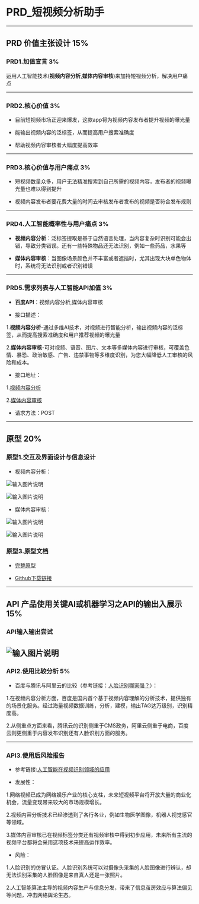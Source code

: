 # PRD_短视频分析助手

---

## PRD 价值主张设计 15%


### PRD1.加值宣言 3%

运用人工智能技术(**视频内容分析**,**媒体内容审核**)来加持短视频分析，解决用户痛点


---

### PRD2.核心价值 3%

* 目前短视频市场正迎来爆发，这款app将为视频内容发布者提升视频的曝光量

* 能输出视频内容的泛标签，从而提高用户搜索准确度

* 帮助视频内容审核者大幅度提高效率

---

### PRD3.核心价值与用户痛点 3%

* 短视频数量众多，用户无法精准搜索到自己所需的视频内容，发布者的视频曝光量也难以得到提升

* 视频内容发布者要花费大量的时间去审核发布者发布的视频是否符合发布规则

---

### PRD4.人工智能概率性与用户痛点 3%

* **视频内容分析**：泛标签提取是基于自然语言处理，当内容复杂时识别可能会出错，导致分类错误。还有一些特殊物品还无法识别，例如一些药品，水果等

* **媒体内容审核**：当图像场景颜色并不丰富或者遮挡时，尤其出现大块单色物体时，系统将无法识别或者识别错误

---

### PRD5.需求列表与人工智能API加值 3%

* **百度API**：视频内容分析,媒体内容审核

* 接口描述：

1.**视频内容分析**-通过多维AI技术，对视频进行智能分析，输出视频内容的泛标签，从而提高搜索准确度和用户推荐视频的曝光量

2.**媒体内容审核**-可对视频、语音、图片、文本等多媒体内容进行审核，可覆盖色情、暴恐、政治敏感、广告、违禁事物等多维度识别，为您大幅降低人工审核的风险和成本。

* 接口地址：

1.[视频内容分析](https://cloud.baidu.com/product/video/vca)

2.[媒体内容审核](https://cloud.baidu.com/product/mcr.html)

* 请求方法：POST



---

## 原型 20%

### 原型1.交互及界面设计与信息设计

* 视频内容分析：

![输入图片说明](https://images.gitee.com/uploads/images/2019/1209/154430_14bca727_1829822.png "1.PNG")

![输入图片说明](https://images.gitee.com/uploads/images/2019/1209/154441_5a8cdae9_1829822.png "2.PNG")


* 媒体内容审核：

![输入图片说明](https://images.gitee.com/uploads/images/2019/1209/154505_5ee368d6_1829822.png "3.PNG")

![输入图片说明](https://images.gitee.com/uploads/images/2019/1209/154517_c29848b8_1829822.png "4.PNG")


### 原型3.原型文档

* [完整原型]( http://nfunm172018423.gitee.io/video_assistant_prototype)

* [Github下载链接](https://github.com/172018423/video-)



---

## API 产品使用关键AI或机器学习之API的输出入展示 15%

### API输入输出尝试

![输入图片说明](https://images.gitee.com/uploads/images/2019/1207/145013_9648c47b_1829822.png "5.PNG")
---

### API2.使用比较分析 5%

* 百度与腾讯与阿里云的比较（参考链接：[人脸识别哪家强？](https://www.zhihu.com/question/37060782)）：

1.在视频内容分析方面，百度是国内首个基于视频内容理解的分析技术，提供独有的场景化服务。经过海量视频数据训练，分析，建模，输出TAG达万级别，识别精度高。

2.从侧重点方面来看，腾讯云的识别侧重于CMS政务，阿里云侧重于电商，百度云则更侧重于内容发布识别还有人脸识别方面的服务。

---

### API3.使用后风险报告

* 参考链接:[人工智能在视频识别领域的应用](https://www.doc88.com/p-2157492931800.html)


* 发展性：

1.网络视频已成为网络娱乐产业的核心支柱，未来短视频平台将开放大量的商业化机会，流量变现带来较大的市场规模增长。

2.视频内容分析技术已经渗透到了各行各业，例如生物医学图像，机器人视觉感官等领域。

3.媒体内容审核已在视频标签分类还有视频审核中得到初步应用，未来所有主流的视频平台都将会采用这项技术来提高运作效率。


* 风险：

1.人脸识别的仿冒认证。人脸识别系统可以对摄像头采集的人脸图像进行辨认，却无法识别采集的人脸图像是来自真人还是一张照片。

2.人工智能算法主导的视频内容生产与信息分发，带来了信息茧房效应与算法偏见等问题，冲击网络舆论生态。
